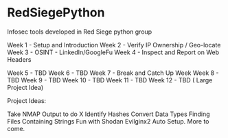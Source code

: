 # RedSiegePython
Infosec tools developed in Red Siege python group


Week 1 - Setup and Introduction
Week 2 - Verify IP Ownership / Geo-locate
Week 3 - OSINT - LinkedIn/GoogleFu
Week 4 - Inspect and Report on Web Headers

Week 5 - TBD
Week 6 - TBD
Week 7 - Break and Catch Up Week
Week 8 - TBD
Week 9 - TBD
Week 10 - TBD 
Week 11 - TBD
Week 12 - TBD ( Large Project Idea)


Project Ideas:

Take NMAP Output to do X
Identify Hashes
Convert Data Types
Finding Files Containing Strings
Fun with Shodan
Evilginx2 Auto Setup.
More to come. 



